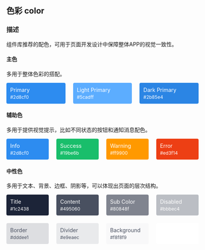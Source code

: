 ## 色彩 color

### 描述

组件库推荐的配色，可用于页面开发设计中保障整体APP的视觉一致性。

#### 主色

多用于整体色彩的搭配。

<div style='display: flex;flex-direction: space-between;'>
    <div style='background: #2d8cf0;color: #ffffff;border-radius: 4px;flex: 1;padding: 10px;margin-right:10px;'><p style="height:20px;margin: 0;">Primary</p><p style='font-size: 12px;margin: 0;'>#2d8cf0</p></div>
    <div style='background: #5cadff;color: #ffffff;border-radius: 4px;flex: 1;padding: 10px;margin: 0 10px;'><p style="height:20px;margin: 0;">Light Primary</p><p style='font-size: 12px;margin: 0;'>#5cadff</p></div>
    <div style='background: #2b85e4;color: #ffffff;border-radius: 4px;flex: 1;padding: 10px;margin-left:10px;'><p style="height:20px;margin: 0;">Dark Primary</p><p style='font-size: 12px;margin: 0;'>#2b85e4</p></div>
</div>

#### 辅助色

多用于提供视觉提示，比如不同状态的按钮和通知消息配色。

<div style='display: flex;flex-direction: space-between;'>
    <div style='background: #2d8cf0;color: #ffffff;border-radius: 4px;flex: 1;padding: 10px;margin-right:10px;'><p style="height:20px;margin: 0;">Info</p><p style='font-size: 12px;margin: 0;'>#2d8cf0</p></div>
    <div style='background: #19be6b;color: #ffffff;border-radius: 4px;flex: 1;padding: 10px;margin: 0 10px;'><p style="height:20px;margin: 0;">Success</p><p style='font-size: 12px;margin: 0;'>#19be6b</p></div>
    <div style='background: #ff9900;color: #ffffff;border-radius: 4px;flex: 1;padding: 10px;margin: 0 10px;'><p style="height:20px;margin: 0;">Warning</p><p style='font-size: 12px;margin: 0;'>#ff9900</p></div>
    <div style='background: #ed3f14;color: #ffffff;border-radius: 4px;flex: 1;padding: 10px;margin-left:10px;'><p style="height:20px;margin: 0;">Error</p><p style='font-size: 12px;margin: 0;'>#ed3f14</p></div>
</div>

#### 中性色

多用于文本、背景、边框、阴影等，可以体现出页面的层次结构。

<div style='display: flex;flex-direction: space-between;'>
    <div style='background: #1c2438;color: #ffffff;border-radius: 4px;flex: 1;padding: 10px;margin-right:10px;'><p style="height:20px;margin: 0;">Title</p><p style='font-size: 12px;margin: 0;'>#1c2438</p></div>
    <div style='background: #495060;color: #ffffff;border-radius: 4px;flex: 1;padding: 10px;margin: 0 10px;'><p style="height:20px;margin: 0;">Content</p><p style='font-size: 12px;margin: 0;'>#495060</p></div>
    <div style='background: #80848f;color: #ffffff;border-radius: 4px;flex: 1;padding: 10px;margin: 0 10px;'><p style="height:20px;margin: 0;">Sub Color</p><p style='font-size: 12px;margin: 0;'>#80848f</p></div>
    <div style='background: #bbbec4;color: #ffffff;border-radius: 4px;flex: 1;padding: 10px;margin-left:10px;'><p style="height:20px;margin: 0;">Disabled</p><p style='font-size: 12px;margin: 0;'>#bbbec4</p></div>
</div>

<div style='display: flex;flex-direction: space-between;margin-top: 20px;'>
    <div style='background: #dddee1;color: #495060;border-radius: 4px;flex: 1;padding: 10px;margin-right:10px;'><p style="height:20px;margin: 0;">Border</p><p style='font-size: 12px;margin: 0;'>#dddee1</p></div>
    <div style='background: #e9eaec;color: #495060;border-radius: 4px;flex: 1;padding: 10px;margin: 0 10px;'><p style="height:20px;margin: 0;">Divider</p><p style='font-size: 12px;margin: 0;'>#e9eaec</p></div>
    <div style='background: #f8f8f9;color: #495060;border-radius: 4px;flex: 1;padding: 10px;margin: 0 10px;'><p style="height:20px;margin: 0;">Background</p><p style='font-size: 12px;margin: 0;'>#f8f8f9</p></div>
    <div style='background: #FFFFFF;color: #ffffff;border-radius: 4px;flex: 1;padding: 10px;margin-left:10px;'><p style="height:20px;margin: 0;"></p><p style='font-size: 12px;margin: 0;'></p></div>
</div>

